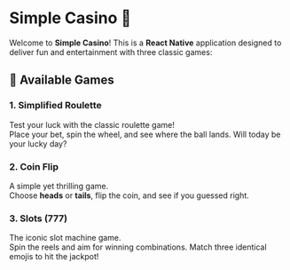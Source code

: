 # Simple Casino 🎰

Welcome to **Simple Casino**! This is a **React Native** application designed to deliver fun and entertainment with three classic games:

## 🎲 Available Games

### 1. Simplified Roulette

Test your luck with the classic roulette game!  
Place your bet, spin the wheel, and see where the ball lands. Will today be your lucky day?

### 2. Coin Flip

A simple yet thrilling game.  
Choose **heads** or **tails**, flip the coin, and see if you guessed right.

### 3. Slots (777)

The iconic slot machine game.  
Spin the reels and aim for winning combinations. Match three identical emojis to hit the jackpot!
